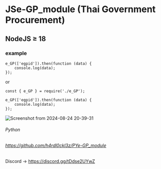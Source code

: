 # JSe-GP_module (Thai Government Procurement)
## NodeJS ≥ 18
### example
```
e_GP(['egpid']).then(function (data) {
    console.log(data);
});
```
or
```
const { e_GP } = require('./e_GP');

e_GP(['egpid']).then(function (data) {
    console.log(data);
});
```
![Screenshot from 2024-08-24 20-39-31](https://github.com/user-attachments/assets/9ed02715-48c8-4d61-a967-f81b3e687bfe)


###### Python
###### https://github.com/h4rdl0ckl3z/PYe-GP_module

Discord -> https://discord.gg/tDdse2UYwZ

